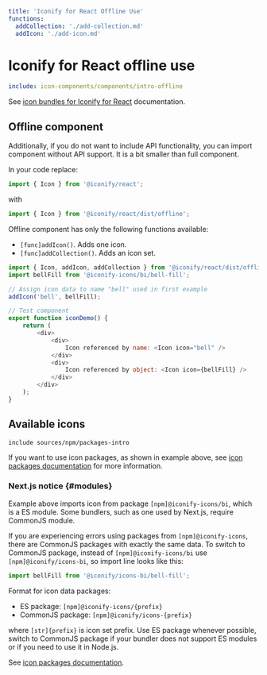 ```yaml
title: 'Iconify for React Offline Use'
functions:
  addCollection: './add-collection.md'
  addIcon: './add-icon.md'
```

# Iconify for React offline use

```yaml
include: icon-components/components/intro-offline
```

See [icon bundles for Iconify for React](../../sources/bundles/react.md) documentation.

## Offline component

Additionally, if you do not want to include API functionality, you can import component without API support. It is a bit smaller than full component.

In your code replace:

```js
import { Icon } from '@iconify/react';
```

with

```js
import { Icon } from '@iconify/react/dist/offline';
```

Offline component has only the following functions available:

- `[func]addIcon()`. Adds one icon.
- `[func]addCollection()`. Adds an icon set.

```js
import { Icon, addIcon, addCollection } from '@iconify/react/dist/offline';
import bellFill from '@iconify-icons/bi/bell-fill';

// Assign icon data to name "bell" used in first example
addIcon('bell', bellFill);

// Test component
export function iconDemo() {
	return (
		<div>
			<div>
				Icon referenced by name: <Icon icon="bell" />
			</div>
			<div>
				Icon referenced by object: <Icon icon={bellFill} />
			</div>
		</div>
	);
}
```

## Available icons

`include sources/npm/packages-intro`

If you want to use icon packages, as shown in example above, see [icon packages documentation](../../sources/npm/index.md) for more information.

### Next.js notice {#modules}

Example above imports icon from package `[npm]@iconify-icons/bi`, which is a ES module. Some bundlers, such as one used by Next.js, require CommonJS module.

If you are experiencing errors using packages from `[npm]@iconify-icons`, there are CommonJS packages with exactly the same data. To switch to CommonJS package, instead of `[npm]@iconify-icons/bi` use `[npm]@iconify/icons-bi`, so import line looks like this:

```js
import bellFill from '@iconify/icons-bi/bell-fill';
```

Format for icon data packages:

- ES package: `[npm]@iconify-icons/{prefix}`
- CommonJS package: `[npm]@iconify/icons-{prefix}`

where `[str]{prefix}` is icon set prefix. Use ES package whenever possible, switch to CommonJS package if your bundler does not support ES modules or if you need to use it in Node.js.

See [icon packages documentation](../../sources/npm/index.md).
